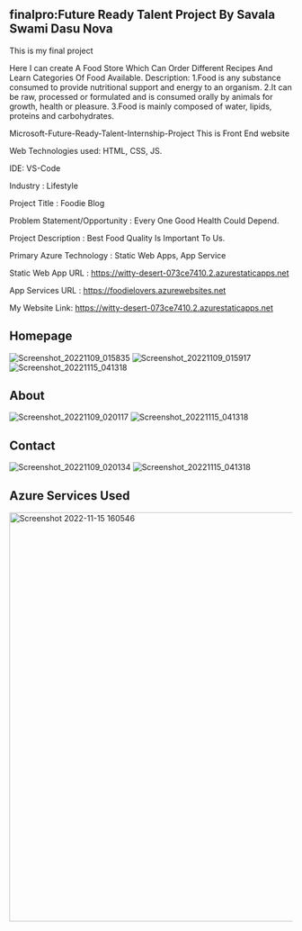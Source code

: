 ## finalpro:Future Ready Talent Project By Savala Swami Dasu Nova
This is my final project

Here I can create A Food Store Which Can Order Different Recipes And Learn Categories Of Food Available. Description: 1.Food is any substance consumed to provide nutritional support and energy to an organism. 2.It can be raw, processed or formulated and is consumed orally by animals for growth, health or pleasure. 3.Food is mainly composed of water, lipids, proteins and carbohydrates.

Microsoft-Future-Ready-Talent-Internship-Project This is Front End website

Web Technologies used: HTML, CSS, JS.

IDE: VS-Code

Industry : Lifestyle

Project Title : Foodie Blog

Problem Statement/Opportunity : Every One Good Health Could Depend.

Project Description : Best Food Quality Is Important To Us.

Primary Azure Technology : Static Web Apps, App Service

Static Web App URL : https://witty-desert-073ce7410.2.azurestaticapps.net

App Services URL : https://foodielovers.azurewebsites.net

My Website Link: https://witty-desert-073ce7410.2.azurestaticapps.net

## Homepage
![Screenshot_20221109_015835](https://user-images.githubusercontent.com/117521667/201898677-b64031c2-3d61-42ca-81b2-bc413e6be29b.png)
![Screenshot_20221109_015917](https://user-images.githubusercontent.com/117521667/201898736-ea3a680b-045c-42d6-9354-8bcc0af9c63a.png)
![Screenshot_20221115_041318](https://user-images.githubusercontent.com/117521667/201900024-894947f8-fbc0-4baf-b207-70655d113620.png)

## About
![Screenshot_20221109_020117](https://user-images.githubusercontent.com/117521667/201899167-09f18fc8-581f-4c93-9492-d3e7f0e6ea84.png)
![Screenshot_20221115_041318](https://user-images.githubusercontent.com/117521667/201900204-22322358-1350-479f-b338-3c781854e080.png)

## Contact
![Screenshot_20221109_020134](https://user-images.githubusercontent.com/117521667/201899341-c7fe4aac-e796-46e1-9806-ac5e9e795944.png)
![Screenshot_20221115_041318](https://user-images.githubusercontent.com/117521667/201900281-f2d020be-269f-46bb-950f-ab4e132bd0f0.png)


## Azure Services Used
<img width="727" alt="Screenshot 2022-11-15 160546" src="https://user-images.githubusercontent.com/117521667/201898329-f74219f7-1637-4777-96d2-ce5cfd19387b.png">
